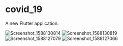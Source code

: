 # covid_19

A new Flutter application.

![Screenshot_1588130814](https://user-images.githubusercontent.com/49023331/80558525-fc7abf00-89da-11ea-8f2e-a934fb717e8f.png)
![Screenshot_1588130819](https://user-images.githubusercontent.com/49023331/80558563-1caa7e00-89db-11ea-98f2-501ae3a0c448.png)
![Screenshot_1588127079](https://user-images.githubusercontent.com/49023331/80558569-22a05f00-89db-11ea-87b7-68d8d8d59759.png)
![Screenshot_1588127066](https://user-images.githubusercontent.com/49023331/80558573-26cc7c80-89db-11ea-8835-e88797b62caf.png)
